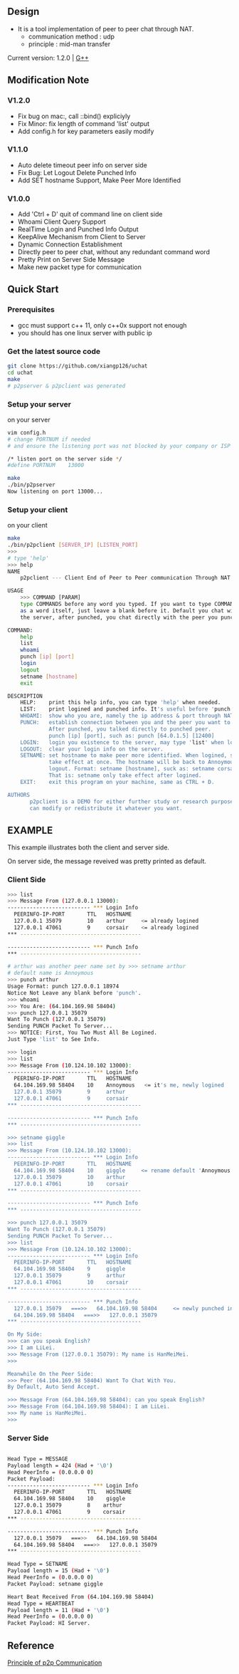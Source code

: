 ## Design

- It is a tool implementation of peer to peer chat through NAT.
    - communication method : udp
    - principle : mid-man transfer

Current version: 1.2.0 | [G++](http://www.cprogramming.com/g++.html)

## Modification Note

### V1.2.0
* Fix bug on mac:, call ::bind() expliciyly
* Fix Minor: fix length of command 'list' output
* Add config.h for key parameters easily modify

### V1.1.0
* Auto delete timeout peer info on server side
* Fix Bug: Let Logout Delete Punched Info
* Add SET hostname Support, Make Peer More Identified

### V1.0.0
* Add 'Ctrl + D' quit of command line on client side
* Whoami Client Query Support
* RealTime Login and Punched Info Output
* KeepAlive Mechanism from Client to Server
* Dynamic Connection Establishment
* Directly peer to peer chat, without any redundant command word
* Pretty Print on Server Side Message
* Make new packet type for communication

## Quick Start

### Prerequisites

- gcc must support c++ 11, only c++0x support not enough
- you should has one linux server with public ip

### Get the latest source code

```bash
git clone https://github.com/xiangp126/uchat
cd uchat
make
# p2pserver & p2pclient was generated
```

### Setup your server
on your server
```bash
vim config.h
# change PORTNUM if needed
# and ensure the listening port was not blocked by your company or ISP

/* listen port on the server side */
#define PORTNUM    13000

make
./bin/p2pserver
Now listening on port 13000...

```

### Setup your client
on your client
```bash
make
./bin/p2pclient [SERVER_IP] [LISTEN_PORT]
>>>
# type 'help'
>>> help
NAME
    p2pclient --- Client End of Peer to Peer communication Through NAT

USAGE
    >>> COMMAND [PARAM]
    type COMMANDS before any word you typed. If you want to type COMMANDS
    as a word itself, just leave a blank before it. Default you chat with
    the server, after punched, you chat directly with the peer you punched.

COMMAND:
    help
    list
    whoami
    punch [ip] [port]
    login
    logout
    setname [hostname]
    exit

DESCRIPTION
    HELP:    print this help info, you can type 'help' when needed.
    LIST:    print logined and punched info. It's useful before 'punch'.
    WHOAMI:  show who you are, namely the ip address & port through NAT.
    PUNCH:   establish connection between you and the peer you want to talk with.
             After punched, you talked directly to punched peer.
             punch [ip] [port], such as: punch [64.0.1.5] [12400]
    LOGIN:   login you existence to the server, may type 'list' when logined.
    LOGOUT:  clear your login info on the server.
    SETNAME: set hostname to make peer more identified. When logined, setname will
             take effect at once. The hostname will be back to Annoymous after
             logout. Format: setname [hostname], suck as: setname corsair
             That is: setname only take effect after logined.
    EXIT:    exit this program on your machine, same as CTRL + D.

AUTHORS
       p2pclient is a DEMO for either further study or research purpose, you
       can modify or redistribute it whatever you want.
```

## EXAMPLE

This example illustrates both the client and server side.

On server side, the message reveived was pretty printed as default.

### Client Side

```bash
>>> list
>>> Message From (127.0.0.1 13000):
-------------------------- *** Login Info
  PEERINFO-IP-PORT       TTL   HOSTNAME
  127.0.0.1 35079        10    arthur     <= already logined
  127.0.0.1 47061        9     corsair    <= already logined
*** --------------------------------------

-------------------------- *** Punch Info
*** --------------------------------------

# arthur was another peer name set by >>> setname arthur
# default name is Annoymous
>>> punch arthur
Usage Format: punch 127.0.0.1 18974
Notice Not Leave any blank before 'punch'.
>>> whoami
>>> You Are: (64.104.169.98 58404)
>>> punch 127.0.0.1 35079
Want To Punch (127.0.0.1 35079)
Sending PUNCH Packet To Server...
>>> NOTICE: First, You Two Must All Be Logined.
Just Type 'list' to See Info.

>>> login
>>> list
>>> Message From (10.124.10.102 13000):
-------------------------- *** Login Info
  PEERINFO-IP-PORT       TTL   HOSTNAME
  64.104.169.98 58404    10    Annoymous   <= it's me, newly logined
  127.0.0.1 35079        9     arthur
  127.0.0.1 47061        9     corsair
*** --------------------------------------

-------------------------- *** Punch Info
*** --------------------------------------

>>> setname giggle
>>> list
>>> Message From (10.124.10.102 13000):
-------------------------- *** Login Info
  PEERINFO-IP-PORT       TTL   HOSTNAME
  64.104.169.98 58404    10    giggle     <= rename default 'Annoymous' to giggle
  127.0.0.1 35079        10    arthur
  127.0.0.1 47061        10    corsair
*** --------------------------------------

-------------------------- *** Punch Info
*** --------------------------------------

>>> punch 127.0.0.1 35079
Want To Punch (127.0.0.1 35079)
Sending PUNCH Packet To Server...
>>> list
>>> Message From (10.124.10.102 13000):
-------------------------- *** Login Info
  PEERINFO-IP-PORT       TTL   HOSTNAME
  64.104.169.98 58404    9     giggle
  127.0.0.1 35079        9     arthur
  127.0.0.1 47061        10    corsair
*** --------------------------------------

-------------------------- *** Punch Info
  127.0.0.1 35079   ===>>   64.104.169.98 58404     <= newly punched info (one pair)
  64.104.169.98 58404   ===>>   127.0.0.1 35079
*** --------------------------------------

On My Side:
>>> can you speak English?
>>> I am LiLei.
>>> Message From (127.0.0.1 35079): My name is HanMeiMei.
>>>

Meanwhile On the Peer Side:
>>> Peer (64.104.169.98 58404) Want To Chat With You.
By Default, Auto Send Accept.

>>> Message From (64.104.169.98 58404): can you speak English?
>>> Message From (64.104.169.98 58404): I am LiLei.
>>> My name is HanMeiMei.
>>>

```

### Server Side

```bash

Head Type = MESSAGE
Payload length = 424 (Had + '\0')
Head PeerInfo = (0.0.0.0 0)
Packet Payload:
-------------------------- *** Login Info
  PEERINFO-IP-PORT       TTL   HOSTNAME
  64.104.169.98 58404    10    giggle
  127.0.0.1 35079        8    arthur
  127.0.0.1 47061        9    corsair
*** --------------------------------------

-------------------------- *** Punch Info
  127.0.0.1 35079   ===>>   64.104.169.98 58404
  64.104.169.98 58404   ===>>   127.0.0.1 35079
*** --------------------------------------

Head Type = SETNAME
Payload length = 15 (Had + '\0')
Head PeerInfo = (0.0.0.0 0)
Packet Payload: setname giggle

Heart Beat Received From (64.104.169.98 58404)
Head Type = HEARTBEAT
Payload length = 11 (Had + '\0')
Head PeerInfo = (0.0.0.0 0)
Packet Payload: HI Server.
```

## Reference
[Principle of p2p Communication](http://www.cnblogs.com/pannengzhi/p/4800526.html)
